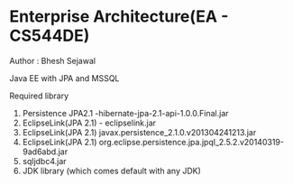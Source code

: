 # Enterprise Architecture(EA - CS544DE)
Author : Bhesh Sejawal

Java EE with JPA and MSSQL 

Required library 
1. Persistence JPA2.1 -hibernate-jpa-2.1-api-1.0.0.Final.jar
2. EclipseLink(JPA 2.1) - eclipselink.jar
3. EclipseLink(JPA 2.1) javax.persistence_2.1.0.v201304241213.jar
4. EclipseLink(JPA 2.1) org.eclipse.persistence.jpa.jpql_2.5.2.v20140319-9ad6abd.jar
5. sqljdbc4.jar
6. JDK library (which comes default with any JDK)